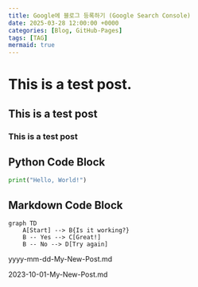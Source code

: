 ```yaml
---
title: Google에 블로그 등록하기 (Google Search Console)
date: 2025-03-28 12:00:00 +0000
categories: [Blog, GitHub-Pages]
tags: [TAG]
mermaid: true
---
```

# This is a test post.

## This is a test post

###     This is a test post

## Python Code Block

```python
print("Hello, World!")
```

## Markdown Code Block


```mermaid
graph TD
    A[Start] --> B{Is it working?}
    B -- Yes --> C[Great!]
    B -- No --> D[Try again]
```



yyyy-mm-dd-My-New-Post.md

2023-10-01-My-New-Post.md